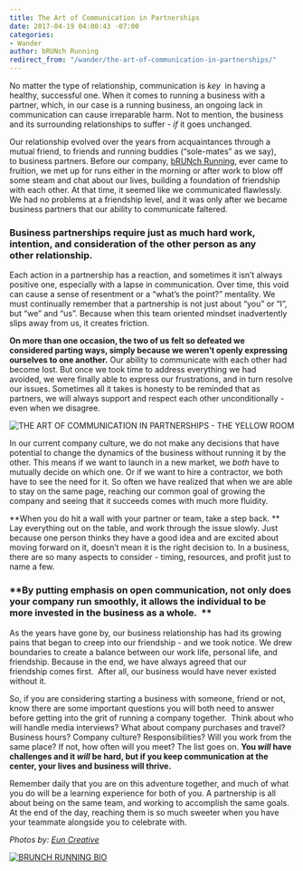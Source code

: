 ```yaml
---
title: The Art of Communication in Partnerships
date: 2017-04-19 04:00:43 -07:00
categories:
- Wander
author: bRUNch Running
redirect_from: "/wander/the-art-of-communication-in-partnerships/"
---
```


No matter the type of relationship, communication is _key_  in having a healthy, successful one. When it comes to running a business with a partner, which, in our case is a running business, an ongoing lack in communication can cause irreparable harm. Not to mention, the business and its surrounding relationships to suffer - _if_ it goes unchanged.

Our relationship evolved over the years from acquaintances through a mutual friend, to friends and running buddies (“sole-mates” as we say), to business partners. Before our company, [bRUNch Running](https://www.brunchrunning.com/), ever came to fruition, we met up for runs either in the morning or after work to blow off some steam and chat about our lives, building a foundation of friendship with each other. At that time, it seemed like we communicated flawlessly. We had no problems at a friendship level, and it was only after we became business partners that our ability to communicate faltered.

### **Business partnerships require just as much hard work, intention, and consideration of the other person as any other relationship.**

Each action in a partnership has a reaction, and sometimes it isn’t always positive one, especially with a lapse in communication. Over time, this void can cause a sense of resentment or a “what’s the point?” mentality. We must continually remember that a partnership is not just about “you” or “I”, but “we” and “us”. Because when this team oriented mindset inadvertently slips away from us, it creates friction.

**On more than one occasion, the two of us felt so defeated we considered parting ways, simply because we weren’t openly expressing ourselves to one another.** Our ability to communicate with each other had become lost. But once we took time to address everything we had avoided, we were finally able to express our frustrations, and in turn resolve our issues. Sometimes all it takes is honesty to be reminded that as partners, we will always support and respect each other unconditionally - even when we disagree.

![THE ART OF COMMUNICATION IN PARTNERSHIPS - THE YELLOW ROOM](https://yellow-blog-images.imgix.net/2017/04/Kicheko-ADS-MLT-015.jpg)

In our current company culture, we do not make any decisions that have potential to change the dynamics of the business without running it by the other. This means if we want to launch in a new market, we _both_ have to mutually decide on which one. Or if we want to hire a contractor, we both have to see the need for it. So often we have realized that when we are able to stay on the same page, reaching our common goal of growing the company and seeing that it succeeds comes with much more fluidity. 

**When you do hit a wall with your partner or team, take a step back. ** Lay everything out on the table, and work through the issue slowly. Just because one person thinks they have a good idea and are excited about moving forward on it, doesn’t mean it is the right decision to. In a business, there are so many aspects to consider - timing, resources, and profit just to name a few.

### **By putting emphasis on open communication, not only does your company run smoothly, it allows the individual to be more invested in the business as a whole.  **

As the years have gone by, our business relationship has had its growing pains that began to creep into our friendship - and we took notice. We drew boundaries to create a balance between our work life, personal life, and friendship. Because in the end, we have always agreed that our friendship comes first.  After all, our business would have never existed without it.

So, if you are considering starting a business with someone, friend or not, know there are some important questions you will both need to answer before getting into the grit of running a company together.  Think about who will handle media interviews? What about company purchases and travel? Business hours? Company culture? Responsibilities? Will you work from the same place? If not, how often will you meet? The list goes on. **You _will_ have challenges and it _will_ be hard, but if you keep communication at the center, your lives and business will thrive.**

Remember daily that you are on this adventure together, and much of what you do will be a learning experience for both of you. A partnership is all about being on the same team, and working to accomplish the same goals. At the end of the day, reaching them is so much sweeter when you have your teammate alongside you to celebrate with.

_Photos by: [Eun Creative](http://www.euncreative.com/)_

[![BRUNCH RUNNING BIO](https://yellow-blog-images.imgix.net/2017/04/BRUNCH-RUNNING-BIO.jpg "BRUNCH RUNNING BIO")](https://www.brunchrunning.com/)
